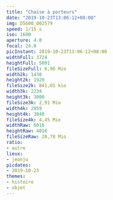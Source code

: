 ```yaml
---
title: "Chaise à porteurs"
date: "2019-10-23T13:06:12+08:00"
img: D5600_002579
speed: 1/15 s
iso: 1600
aperture: 4.0
focal: 24.0
picInstant: 2019-10-23T13:06:12+08:00
widthFull: 3724
heightFull: 5001
fileSizeFull: 6,96 Mio
width2k: 1430
height2k: 1920
fileSize2k: 841,01 kio
width3k: 2234
height3k: 3000
fileSize3k: 2,91 Mio
width4k: 2859
height4k: 3840
fileSize4k: 4,45 Mio
widthRaw: 6016
heightRaw: 4016
fileSizeRaw: 28,78 Mio
ratio:
- autre
lieux:
- jeonju
picdates:
- 2019-10-23
themes:
- histoire
- objet
---
```



